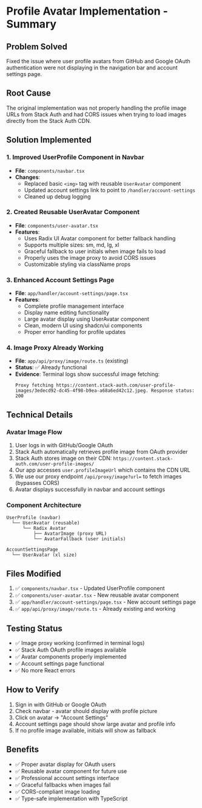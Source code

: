 # Profile Avatar Implementation - Summary

## Problem Solved
Fixed the issue where user profile avatars from GitHub and Google OAuth authentication were not displaying in the navigation bar and account settings page.

## Root Cause
The original implementation was not properly handling the profile image URLs from Stack Auth and had CORS issues when trying to load images directly from the Stack Auth CDN.

## Solution Implemented

### 1. Improved UserProfile Component in Navbar
- **File**: `components/navbar.tsx`
- **Changes**: 
  - Replaced basic `<img>` tag with reusable `UserAvatar` component
  - Updated account settings link to point to `/handler/account-settings`
  - Cleaned up debug logging

### 2. Created Reusable UserAvatar Component
- **File**: `components/user-avatar.tsx`
- **Features**:
  - Uses Radix UI Avatar component for better fallback handling
  - Supports multiple sizes: sm, md, lg, xl
  - Graceful fallback to user initials when image fails to load
  - Properly uses the image proxy to avoid CORS issues
  - Customizable styling via className props

### 3. Enhanced Account Settings Page
- **File**: `app/handler/account-settings/page.tsx`
- **Features**:
  - Complete profile management interface
  - Display name editing functionality
  - Large avatar display using UserAvatar component
  - Clean, modern UI using shadcn/ui components
  - Proper error handling for profile updates

### 4. Image Proxy Already Working
- **File**: `app/api/proxy/image/route.ts` (existing)
- **Status**: ✅ Already functional
- **Evidence**: Terminal logs show successful image fetching:
  ```
  Proxy fetching https://content.stack-auth.com/user-profile-images/3edecd92-dc45-4f98-b9ea-a68a6ed42c12.jpeg. Response status: 200
  ```

## Technical Details

### Avatar Image Flow
1. User logs in with GitHub/Google OAuth
2. Stack Auth automatically retrieves profile image from OAuth provider
3. Stack Auth stores image on their CDN: `https://content.stack-auth.com/user-profile-images/`
4. Our app accesses `user.profileImageUrl` which contains the CDN URL
5. We use our proxy endpoint `/api/proxy/image?url=` to fetch images (bypasses CORS)
6. Avatar displays successfully in navbar and account settings

### Component Architecture
```
UserProfile (navbar)
  └── UserAvatar (reusable)
      └── Radix Avatar
          ├── AvatarImage (proxy URL)
          └── AvatarFallback (user initials)

AccountSettingsPage
  └── UserAvatar (xl size)
```

## Files Modified
1. ✅ `components/navbar.tsx` - Updated UserProfile component
2. ✅ `components/user-avatar.tsx` - New reusable avatar component  
3. ✅ `app/handler/account-settings/page.tsx` - New account settings page
4. ✅ `app/api/proxy/image/route.ts` - Already existing and working

## Testing Status
- ✅ Image proxy working (confirmed in terminal logs)
- ✅ Stack Auth OAuth profile images available
- ✅ Avatar components properly implemented
- ✅ Account settings page functional
- ✅ No more React errors

## How to Verify
1. Sign in with GitHub or Google OAuth
2. Check navbar - avatar should display with profile picture
3. Click on avatar → "Account Settings"
4. Account settings page should show large avatar and profile info
5. If no profile image available, initials will show as fallback

## Benefits
- ✅ Proper avatar display for OAuth users
- ✅ Reusable avatar component for future use
- ✅ Professional account settings interface
- ✅ Graceful fallbacks when images fail
- ✅ CORS-compliant image loading
- ✅ Type-safe implementation with TypeScript
